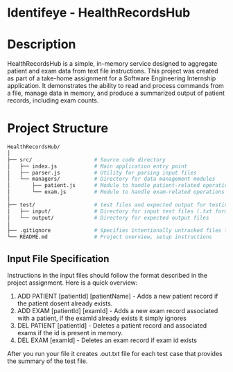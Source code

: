 # Identifeye - HealthRecordsHub

# Description

HealthRecordsHub is a simple, in-memory service designed to aggregate patient and exam data from text file instructions. This project was created as part of a take-home assignment for a Software Engineering Internship application. It demonstrates the ability to read and process commands from a file, manage data in memory, and produce a summarized output of patient records, including exam counts.

# Project Structure

```bash
HealthRecordsHub/
│
├── src/                    # Source code directory
│   ├── index.js            # Main application entry point
│   ├── parser.js           # Utility for parsing input files
│   └── managers/           # Directory for data management modules
│       ├── patient.js      # Module to handle patient-related operations
│       └── exam.js         # Module to handle exam-related operations
│
├── test/                   # test files and expected output for testing the application
│   ├── input/              # Directory for input test files (.txt format)
│   └── output/             # Directory for expected output files
│
├── .gitignore              # Specifies intentionally untracked files to ignore
└── README.md               # Project overview, setup instructions
```


## Input File Specification
Instructions in the input files should follow the format described in the project assignment. Here is a quick overview:

1. ADD PATIENT [patientId] [patientName] - Adds a new patient record if the patient dosent already exists.
2. ADD EXAM [patientId] [examId] - Adds a new exam record associated with a patient, if the examId already exists it simply ignores
3. DEL PATIENT [patientId] - Deletes a patient record and associated exams if the id is present in memory.
4. DEL EXAM [examId] - Deletes an exam record if exam id exists
   
After you run your file it creates .out.txt file for each test case that provides the summary of the test file.